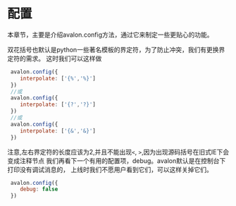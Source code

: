 <!-- toc -->
# 配置

本章节，主要是介绍avalon.config方法，通过它来制定一些更贴心的功能。

双花括号也默认是python一些著名模板的界定符，为了防止冲突，我们有更换界定符的需求。 这时我们可以这样做

```javascript
 avalon.config({
    interpolate: ['{%','%}']
 })
 //或
 avalon.config({
    interpolate: ['{?','?}']
 })
 //或
 avalon.config({
    interpolate: ['{&','&}']
 })
```
注意,左右界定符的长度应该为2,并且不能出现`<`, `>`,因为出现源码括号在旧式IE下会变成注释节点
我们再看下一个有用的配置项，debug。avalon默认是在控制台下打印没有调试消息的， 上线时我们不愿用户看到它们，可以这样关掉它们。

```javascript
 avalon.config({
    debug: false
 })
```
  
